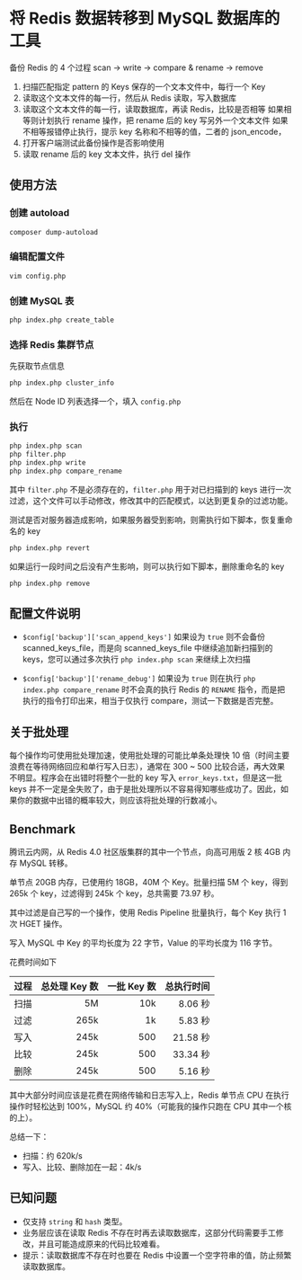 # 将 Redis 数据转移到 MySQL 数据库的工具

备份 Redis 的 4 个过程 scan -> write -> compare & rename -> remove

1. 扫描匹配指定 pattern 的 Keys 保存的一个文本文件中，每行一个 Key
2. 读取这个文本文件的每一行，然后从 Redis 读取，写入数据库
3. 读取这个文本文件的每一行，读取数据库，再读 Redis，比较是否相等
   如果相等则计划执行 rename 操作，把 rename 后的 key 写另外一个文本文件
   如果不相等报错停止执行，提示 key 名称和不相等的值，二者的 json_encode，
4. 打开客户端测试此备份操作是否影响使用
5. 读取 rename 后的 key 文本文件，执行 del 操作

## 使用方法

### 创建 autoload

```bash
composer dump-autoload
```

### 编辑配置文件

```bash
vim config.php
```

### 创建 MySQL 表

```bash
php index.php create_table
```

### 选择 Redis 集群节点

先获取节点信息

```bash
php index.php cluster_info
```

然后在 Node ID 列表选择一个，填入 `config.php`

### 执行

```bash
php index.php scan
php filter.php
php index.php write
php index.php compare_rename
```

其中 `filter.php` 不是必须存在的，`filter.php` 用于对已扫描到的 keys 进行一次过滤，这个文件可以手动修改，修改其中的匹配模式，以达到更复杂的过滤功能。

测试是否对服务器造成影响，如果服务器受到影响，则需执行如下脚本，恢复重命名的 key

```bash
php index.php revert
```

如果运行一段时间之后没有产生影响，则可以执行如下脚本，删除重命名的 key

```bash
php index.php remove
```

## 配置文件说明

* `$config['backup']['scan_append_keys']` 如果设为 `true` 则不会备份 scanned_keys_file，而是向 scanned_keys_file 中继续追加新扫描到的 keys，您可以通过多次执行 `php index.php scan` 来继续上次扫描

* `$config['backup']['rename_debug']` 如果设为 `true` 则在执行 `php index.php compare_rename` 时不会真的执行 Redis 的 `RENAME` 指令，而是把执行的指令打印出来，相当于仅执行 compare，测试一下数据是否完整。

## 关于批处理

每个操作均可使用批处理加速，使用批处理的可能比单条处理快 10 倍（时间主要浪费在等待网络回应和单行写入日志），通常在 300 ~ 500 比较合适，再大效果不明显。程序会在出错时将整个一批的 key 写入 `error_keys.txt`，但是这一批 keys 并不一定是全失败了，由于是批处理所以不容易得知哪些成功了。因此，如果你的数据中出错的概率较大，则应该将批处理的行数减小。

## Benchmark

腾讯云内网，从 Redis 4.0 社区版集群的其中一个节点，向高可用版 2 核 4GB 内存 MySQL 转移。

单节点 20GB 内存，已使用约 18GB，40M 个 Key。批量扫描 5M 个 key，得到 265k 个 key，过滤得到 245k 个 key，总共需要 73.97 秒。

其中过滤是自己写的一个操作，使用 Redis Pipeline 批量执行，每个 Key 执行 1 次 HGET 操作。

写入 MySQL 中 Key 的平均长度为 22 字节，Value 的平均长度为 116 字节。

花费时间如下

| 过程| 总处理 Key 数 | 一批 Key 数 | 总执行时间 |
| :--- | ---: | ---: | ---: |
| 扫描 | 5M | 10k | 8.06 秒 |
| 过滤 | 265k | 1k | 5.83 秒 |
| 写入 | 245k | 500 | 21.58 秒 |
| 比较 | 245k | 500 | 33.34 秒 |
| 删除 | 245k | 500 | 5.16 秒 |

其中大部分时间应该是花费在网络传输和日志写入上，Redis 单节点 CPU 在执行操作时轻松达到 100%，MySQL 约 40%（可能我的操作只跑在 CPU 其中一个核的上）。

总结一下：

* 扫描：约 620k/s
* 写入、比较、删除加在一起：4k/s

## 已知问题

* 仅支持 `string` 和 `hash` 类型。
* 业务层应该在读取 Redis 不存在时再去读取数据库，这部分代码需要手工修改，并且可能造成原来的代码比较难看。
* 提示：读取数据库不存在时也要在 Redis 中设置一个空字符串的值，防止频繁读取数据库。
